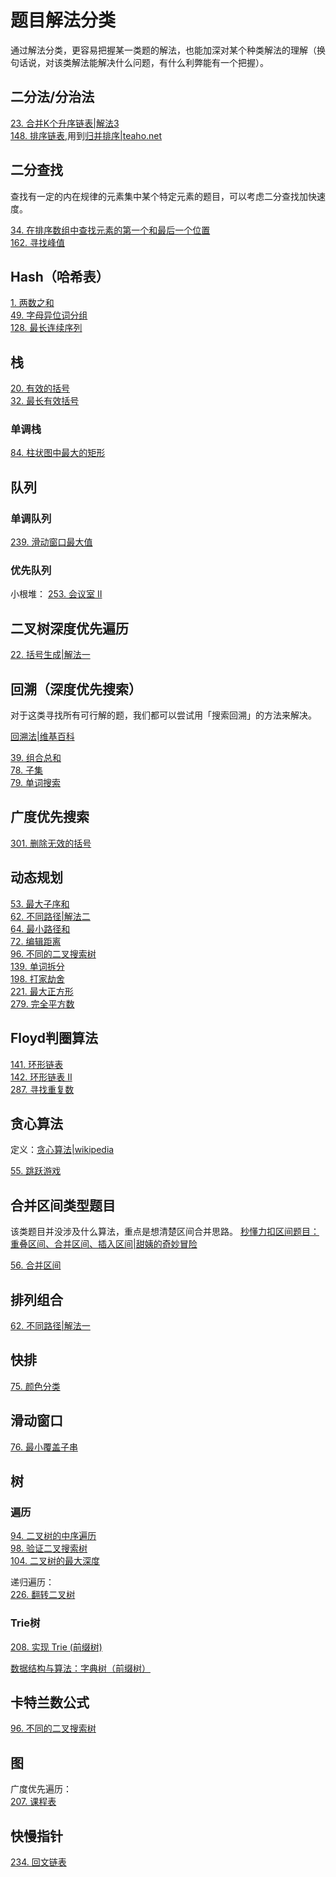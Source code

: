 # 题目解法分类

通过解法分类，更容易把握某一类题的解法，也能加深对某个种类解法的理解（换句话说，对该类解法能解决什么问题，有什么利弊能有一个把握）。

## 二分法/分治法

[23. 合并K个升序链表|解法3](src/main/java/net/teaho/algorhythm/leetcode/alg023mergeKLists/Solution3.java)  
[148. 排序链表](src/main/java/net/teaho/algorhythm/leetcode/alg148/Solution.java),用到[归并排序|teaho.net](https://java-api-learning.gitbook.teaho.net/book/algorithm/merge_sort.html)

## 二分查找

查找有一定的内在规律的元素集中某个特定元素的题目，可以考虑二分查找加快速度。

[34. 在排序数组中查找元素的第一个和最后一个位置](src/main/java/net/teaho/algorhythm/leetcode/alg034/Solution.java)  
[162. 寻找峰值](src/main/java/net/teaho/algorhythm/leetcode/alg162/Solution.java)

## Hash（哈希表）

[1. 两数之和](src/main/java/net/teaho/algorhythm/leetcode/alg001twoSum/Solution.java)  
[49. 字母异位词分组](src/main/java/net/teaho/algorhythm/leetcode/alg049/Solution.java)  
[128. 最长连续序列](src/main/java/net/teaho/algorhythm/leetcode/alg128/Solution.java)  


## 栈

[20. 有效的括号](src/main/java/net/teaho/algorhythm/leetcode/alg020validParentheses/Solution.java)  
[32. 最长有效括号](src/main/java/net/teaho/algorhythm/leetcode/alg032longestValidParentheses/Solution2.java)  

### 单调栈

[84. 柱状图中最大的矩形](src/main/java/net/teaho/algorhythm/leetcode/alg084/Solution.java)  


## 队列

### 单调队列


[239. 滑动窗口最大值](src/main/java/net/teaho/algorhythm/leetcode/alg239/Solution.java)


### 优先队列


小根堆：
[253. 会议室 II](src/main/java/net/teaho/algorhythm/leetcode/alg253/Solution.java)




## 二叉树深度优先遍历

[22. 括号生成|解法一](src/main/java/net/teaho/algorhythm/leetcode/alg022/Solution.java)  

## 回溯（深度优先搜索）

对于这类寻找所有可行解的题，我们都可以尝试用「搜索回溯」的方法来解决。  

[回溯法|维基百科](https://zh.wikipedia.org/zh-hans/%E5%9B%9E%E6%BA%AF%E6%B3%95)  

[39. 组合总和](src/main/java/net/teaho/algorhythm/leetcode/alg039combinationSum/Solution.java)  
[78. 子集](src/main/java/net/teaho/algorhythm/leetcode/alg078/Solution.java)  
[79. 单词搜索](src/main/java/net/teaho/algorhythm/leetcode/alg079/Solution.java)  

## 广度优先搜索

[301. 删除无效的括号](src/main/java/net/teaho/algorhythm/leetcode/alg301/Solution1.java)

## 动态规划

[53. 最大子序和](src/main/java/net/teaho/algorhythm/leetcode/alg053/Solution.java)  
[62. 不同路径|解法二](src/main/java/net/teaho/algorhythm/leetcode/alg062/Solution2.java)  
[64. 最小路径和](src/main/java/net/teaho/algorhythm/leetcode/alg064minimumPathSum/Solution.java)  
[72. 编辑距离](src/main/java/net/teaho/algorhythm/leetcode/alg072/Solution.java)  
[96. 不同的二叉搜索树](src/main/java/net/teaho/algorhythm/leetcode/alg096/Solution.java)  
[139. 单词拆分](src/main/java/net/teaho/algorhythm/leetcode/alg139/Solution.java)  
[198. 打家劫舍](src/main/java/net/teaho/algorhythm/leetcode/alg198houseRobber/Solution.java)  
[221. 最大正方形](src/main/java/net/teaho/algorhythm/leetcode/alg221maximalSquare/Solution.java)  
[279. 完全平方数](src/main/java/net/teaho/algorhythm/leetcode/alg279/Solution.java)  


## Floyd判圈算法

[141. 环形链表](src/main/java/net/teaho/algorhythm/leetcode/alg141/Solution.java)  
[142. 环形链表 II](src/main/java/net/teaho/algorhythm/leetcode/alg142/Solution.java)  
[287. 寻找重复数](src/main/java/net/teaho/algorhythm/leetcode/alg287/Solution.java)  
 
## 贪心算法

定义：[贪心算法|wikipedia](https://zh.wikipedia.org/wiki/%E8%B4%AA%E5%BF%83%E7%AE%97%E6%B3%95)  

[55. 跳跃游戏](src/main/java/net/teaho/algorhythm/leetcode/alg55jumpGame/Solution.java)  

 

## 合并区间类型题目

该类题目并没涉及什么算法，重点是想清楚区间合并思路。
[秒懂力扣区间题目：重叠区间、合并区间、插入区间|甜姨的奇妙冒险](https://mp.weixin.qq.com/s/ioUlNa4ZToCrun3qb4y4Ow)

[56. 合并区间](src/main/java/net/teaho/algorhythm/leetcode/alg56mergeIntervals/Solution.java)  

## 排列组合

[62. 不同路径|解法一](src/main/java/net/teaho/algorhythm/leetcode/alg062/Solution1.java)  


## 快排

[75. 颜色分类](src/main/java/net/teaho/algorhythm/leetcode/alg075/Solution.java)  

## 滑动窗口

[76. 最小覆盖子串](src/main/java/net/teaho/algorhythm/leetcode/alg076/Solution.java)  

## 树

### 遍历

[94. 二叉树的中序遍历](src/main/java/net/teaho/algorhythm/leetcode/alg094/Solution.java)  
[98. 验证二叉搜索树](src/main/java/net/teaho/algorhythm/leetcode/alg098/Solution.java)  
[104. 二叉树的最大深度](src/main/java/net/teaho/algorhythm/leetcode/alg104/Solution.java)  

递归遍历：  
[226. 翻转二叉树](src/main/java/net/teaho/algorhythm/leetcode/alg226/Solution.java)


### Trie树

[208. 实现 Trie (前缀树)](src/main/java/net/teaho/algorhythm/leetcode/alg208/Trie.java)

[数据结构与算法：字典树（前缀树）](https://zhuanlan.zhihu.com/p/28891541)

## 卡特兰数公式

[96. 不同的二叉搜索树](src/main/java/net/teaho/algorhythm/leetcode/alg096/Solution.java)  

## 图

广度优先遍历：  
[207. 课程表](src/main/java/net/teaho/algorhythm/leetcode/alg207/Solution.java)  


## 快慢指针

[234. 回文链表](src/main/java/net/teaho/algorhythm/leetcode/alg234/Solution.java)  
 


